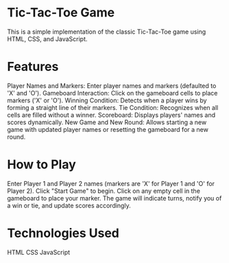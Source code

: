 # Tic-Tac-Toe Game
This is a simple implementation of the classic Tic-Tac-Toe game using HTML, CSS, and JavaScript.

# Features
Player Names and Markers: Enter player names and markers (defaulted to 'X' and 'O').
Gameboard Interaction: Click on the gameboard cells to place markers ('X' or 'O').
Winning Condition: Detects when a player wins by forming a straight line of their markers.
Tie Condition: Recognizes when all cells are filled without a winner.
Scoreboard: Displays players' names and scores dynamically.
New Game and New Round: Allows starting a new game with updated player names or resetting the gameboard for a new round.

# How to Play
Enter Player 1 and Player 2 names (markers are 'X' for Player 1 and 'O' for Player 2).
Click "Start Game" to begin.
Click on any empty cell in the gameboard to place your marker.
The game will indicate turns, notify you of a win or tie, and update scores accordingly.

# Technologies Used
HTML
CSS
JavaScript
